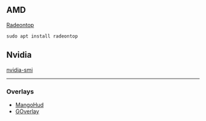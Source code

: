## AMD
[Radeontop](https://github.com/clbr/radeontop)
```
sudo apt install radeontop
```

## Nvidia
[nvidia-smi](https://nvidia.custhelp.com/app/answers/detail/a_id/3751/~/useful-nvidia-smi-queries)

---

### Overlays
+ [MangoHud](https://github.com/flightlessmango/MangoHud)
+ [GOverlay](https://github.com/benjamimgois/goverlay)
